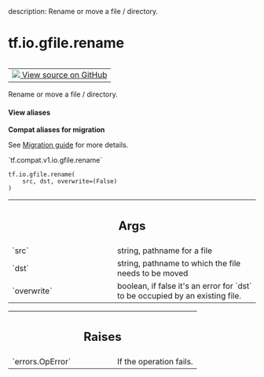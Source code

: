 description: Rename or move a file / directory.

<div itemscope itemtype="http://developers.google.com/ReferenceObject">
<meta itemprop="name" content="tf.io.gfile.rename" />
<meta itemprop="path" content="Stable" />
</div>

# tf.io.gfile.rename

<!-- Insert buttons and diff -->

<table class="tfo-notebook-buttons tfo-api nocontent" align="left">
<td>
  <a target="_blank" href="https://github.com/tensorflow/tensorflow/blob/r2.4/tensorflow/python/lib/io/file_io.py#L535-L549">
    <img src="https://www.tensorflow.org/images/GitHub-Mark-32px.png" />
    View source on GitHub
  </a>
</td>
</table>



Rename or move a file / directory.

<section class="expandable">
  <h4 class="showalways">View aliases</h4>
  <p>
<b>Compat aliases for migration</b>
<p>See
<a href="https://www.tensorflow.org/guide/migrate">Migration guide</a> for
more details.</p>
<p>`tf.compat.v1.io.gfile.rename`</p>
</p>
</section>

<pre class="devsite-click-to-copy prettyprint lang-py tfo-signature-link">
<code>tf.io.gfile.rename(
    src, dst, overwrite=(False)
)
</code></pre>



<!-- Placeholder for "Used in" -->


<!-- Tabular view -->
 <table class="responsive fixed orange">
<colgroup><col width="214px"><col></colgroup>
<tr><th colspan="2"><h2 class="add-link">Args</h2></th></tr>

<tr>
<td>
`src`
</td>
<td>
string, pathname for a file
</td>
</tr><tr>
<td>
`dst`
</td>
<td>
string, pathname to which the file needs to be moved
</td>
</tr><tr>
<td>
`overwrite`
</td>
<td>
boolean, if false it's an error for `dst` to be occupied by an
existing file.
</td>
</tr>
</table>



<!-- Tabular view -->
 <table class="responsive fixed orange">
<colgroup><col width="214px"><col></colgroup>
<tr><th colspan="2"><h2 class="add-link">Raises</h2></th></tr>

<tr>
<td>
`errors.OpError`
</td>
<td>
If the operation fails.
</td>
</tr>
</table>

